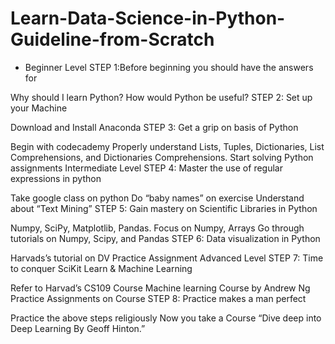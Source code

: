 # Learn-Data-Science-in-Python-Guideline-from-Scratch
- Beginner Level
STEP 1:Before beginning you should have the answers for

Why should I learn Python?
How would Python be useful?
STEP 2: Set up your Machine

Download and Install Anaconda
STEP 3: Get a grip on basis of Python

Begin with codecademy
Properly understand Lists, Tuples, Dictionaries, List Comprehensions, and Dictionaries Comprehensions.
Start solving Python assignments
Intermediate Level
STEP 4: Master the use of regular expressions in python

Take google class on python
Do “baby names” on exercise
Understand about “Text Mining”
STEP 5: Gain mastery on Scientific Libraries in Python

Numpy, SciPy, Matplotlib, Pandas.
Focus on Numpy, Arrays
Go through tutorials on Numpy, Scipy, and Pandas
STEP 6: Data visualization in Python

Harvads’s tutorial on DV
Practice Assignment
Advanced Level
STEP 7: Time to conquer SciKit Learn & Machine Learning

Refer to Harvad’s CS109 Course
Machine learning Course by Andrew Ng
Practice Assignments on Course
STEP 8: Practice makes a man perfect

Practice the above steps religiously
Now you take a Course “Dive deep into Deep Learning By Geoff Hinton.”
